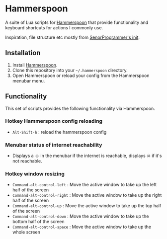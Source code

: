 # Hammerspoon

A suite of Lua scripts for [Hammerspoon](https://github.com/Hammerspoon/hammerspoon) that provide functionality and keyboard shortcuts for actions I commonly use.

Inspiration, file structure etc mostly from [SenorProgrammer's init](https://github.com/senorprogrammer/hammerspoon_init).

## Installation

1. Install [Hammerspoon](https://github.com/Hammerspoon/hammerspoon).
1. Clone this repository into your `~/.hammerspoon` directory.
1. Open Hammerspoon or reload your config from the Hammerspoon menubar
   menu.

## Functionality

This set of scripts provides the following functionality via Hammerspoon.

### Hotkey Hammerspoon config reloading
* `Alt-Shift-h` : reload the hammerspoon config

### Menubar status of internet reachability
* Displays a ☺ in the menubar if the internet is reachable, displays ☠  if it's not reachable.

### Hotkey window resizing
* `Command-alt-control-left` : Move the active window to take up the left half of the screen
* `Command-alt-control-right` : Move the active window to take up the right half of the screen
* `Command-alt-control-up` : Move the active window to take up the top half of the screen
* `Command-alt-control-down` : Move the active window to take up the bottom half of the screen
* `Command-alt-control-space` : Move the active window to take up the whole screen
